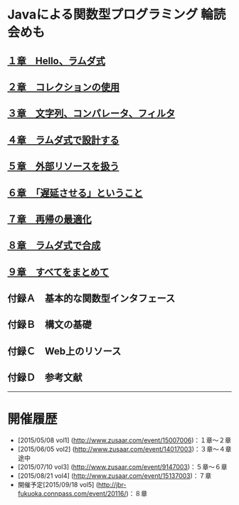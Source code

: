 # Javaによる関数型プログラミング 輪読会めも

## [１章　Hello、ラムダ式](./Chapter01)
## [２章　コレクションの使用](./Chapter02)
## [３章　文字列、コンパレータ、フィルタ](./Chapter03)
## [４章　ラムダ式で設計する](./Chapter04)
## [５章　外部リソースを扱う](./Chapter05)
## [６章　「遅延させる」ということ](./Chapter06)
## [７章　再帰の最適化](./Chapter07)
## [８章　ラムダ式で合成](./Chapter08)
## [９章　すべてをまとめて](./Chapter09)
## 付録Ａ　基本的な関数型インタフェース
## 付録Ｂ　構文の基礎
## 付録Ｃ　Web上のリソース
## 付録Ｄ　参考文献

--------------------------------------

# 開催履歴
* [2015/05/08 vol1] (http://www.zusaar.com/event/15007006)：１章〜２章
* [2015/06/05 vol2] (http://www.zusaar.com/event/14017003)：３章〜４章途中
* [2015/07/10 vol3] (http://www.zusaar.com/event/9147003)：５章〜６章
* [2015/08/21 vol4] (http://www.zusaar.com/event/15137003)：７章
* 開催予定[2015/09/18 vol5] (http://jbr-fukuoka.connpass.com/event/20116/)：８章


